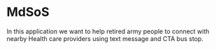 # MdSoS
In this application we want to help retired army people to connect with nearby Health care providers using text message 
and CTA bus stop. 